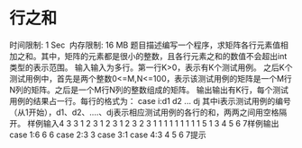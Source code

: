 # 行之和
时间限制: 1 Sec  内存限制: 16 MB
题目描述编写一个程序，求矩阵各行元素值相加之和。其中，矩阵的元素都是很小的整数，且各行元素之和的数值不会超出int类型的表示范围。
输入输入为多行。第一行K>0，表示有K个测试用例。
之后K个测试用例中，首先是两个整数0<=M,N<=100，表示该测试用例的矩阵是一个M行N列的矩阵。之后是一个M行N列的整数组成的矩阵。
输出输出有K行，每个测试用例的结果占一行。每行的格式为：
case i:d1 d2 ... dj
其中i表示测试用例的编号（从1开始），d1、d2、....、dj表示相应测试用例的各行的和，两两之间用空格隔开。
样例输入4
3 3
1 2 3
1 2 3
1 2 3
2 3
1 1 1
1 1 1
1 1
1
5 1
3
4
5
6
7样例输出case 1:6 6 6
case 2:3 3
case 3:1
case 4:3 4 5 6 7提示